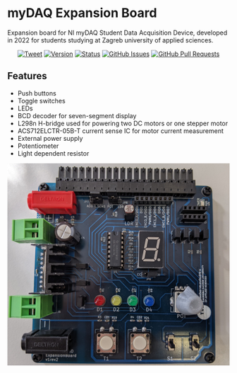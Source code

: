 # myDAQ Expansion Board
 Expansion board for NI myDAQ Student Data Acquisition Device, developed in 2022 for students studying at Zagreb university of applied sciences.

<div align="center">

[![Tweet](https://img.shields.io/twitter/url/https/shields.io.svg?style=social)](https://twitter.com/intent/tweet?text=%F0%9F%93%A2%20Various%20README%20templates%20and%20tips%20on%20writing%20high-quality%20documentation%20that%20people%20want%20to%20read.&url=https://github.com/kylelobo/The-Documentation-Compendium)
[![Version](https://img.shields.io/github/v/release/jkordek1/myDAQ-Expansion-Board)](https://github.com/jkordek1/myDAQ-Expansion-Board/releases/tag/Initial)
[![Status](https://img.shields.io/badge/status-active-success.svg)]()
[![GitHub Issues](https://img.shields.io/github/issues/jkordek1/myDAQ-Expansion-Board)](https://github.com/jkordek1/myDAQ-Expansion-Board/issues)
[![GitHub Pull Requests](https://img.shields.io/github/issues-pr/jkordek1/myDAQ-Expansion-Board)](https://github.com/jkordek1/myDAQ-Expansion-Board/pulls)
 
 </div>
 
 ## Features
 - Push buttons
 - Toggle switches
 - LEDs
 - BCD decoder for seven-segment display
 - L298n H-bridge used for powering two DC motors or one stepper motor
 - ACS712ELCTR-05B-T current sense IC for motor current measurement
 - External power supply
 - Potentiometer
 - Light dependent resistor

![](Images/Front.jpg)
